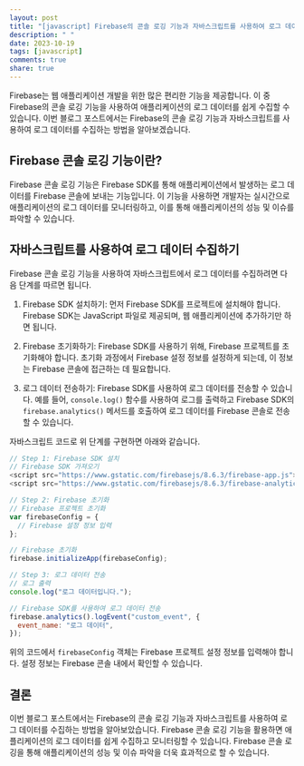 ```yaml
---
layout: post
title: "[javascript] Firebase의 콘솔 로깅 기능과 자바스크립트를 사용하여 로그 데이터 수집하기"
description: " "
date: 2023-10-19
tags: [javascript]
comments: true
share: true
---
```


Firebase는 웹 애플리케이션 개발을 위한 많은 편리한 기능을 제공합니다. 이 중 Firebase의 콘솔 로깅 기능을 사용하여 애플리케이션의 로그 데이터를 쉽게 수집할 수 있습니다. 이번 블로그 포스트에서는 Firebase의 콘솔 로깅 기능과 자바스크립트를 사용하여 로그 데이터를 수집하는 방법을 알아보겠습니다.

## Firebase 콘솔 로깅 기능이란?

Firebase 콘솔 로깅 기능은 Firebase SDK를 통해 애플리케이션에서 발생하는 로그 데이터를 Firebase 콘솔에 보내는 기능입니다. 이 기능을 사용하면 개발자는 실시간으로 애플리케이션의 로그 데이터를 모니터링하고, 이를 통해 애플리케이션의 성능 및 이슈를 파악할 수 있습니다.

## 자바스크립트를 사용하여 로그 데이터 수집하기

Firebase 콘솔 로깅 기능을 사용하여 자바스크립트에서 로그 데이터를 수집하려면 다음 단계를 따르면 됩니다.

1. Firebase SDK 설치하기: 먼저 Firebase SDK를 프로젝트에 설치해야 합니다. Firebase SDK는 JavaScript 파일로 제공되며, 웹 애플리케이션에 추가하기만 하면 됩니다.

2. Firebase 초기화하기: Firebase SDK를 사용하기 위해, Firebase 프로젝트를 초기화해야 합니다. 초기화 과정에서 Firebase 설정 정보를 설정하게 되는데, 이 정보는 Firebase 콘솔에 접근하는 데 필요합니다.

3. 로그 데이터 전송하기: Firebase SDK를 사용하여 로그 데이터를 전송할 수 있습니다. 예를 들어, `console.log()` 함수를 사용하여 로그를 출력하고 Firebase SDK의 `firebase.analytics()` 메서드를 호출하여 로그 데이터를 Firebase 콘솔로 전송할 수 있습니다.

자바스크립트 코드로 위 단계를 구현하면 아래와 같습니다.

```javascript
// Step 1: Firebase SDK 설치
// Firebase SDK 가져오기
<script src="https://www.gstatic.com/firebasejs/8.6.3/firebase-app.js"></script>
<script src="https://www.gstatic.com/firebasejs/8.6.3/firebase-analytics.js"></script>

// Step 2: Firebase 초기화
// Firebase 프로젝트 초기화
var firebaseConfig = {
  // Firebase 설정 정보 입력
};

// Firebase 초기화
firebase.initializeApp(firebaseConfig);

// Step 3: 로그 데이터 전송
// 로그 출력
console.log("로그 데이터입니다.");

// Firebase SDK를 사용하여 로그 데이터 전송
firebase.analytics().logEvent("custom_event", {
  event_name: "로그 데이터",
});
```

위의 코드에서 `firebaseConfig` 객체는 Firebase 프로젝트 설정 정보를 입력해야 합니다. 설정 정보는 Firebase 콘솔 내에서 확인할 수 있습니다.

## 결론

이번 블로그 포스트에서는 Firebase의 콘솔 로깅 기능과 자바스크립트를 사용하여 로그 데이터를 수집하는 방법을 알아보았습니다. Firebase 콘솔 로깅 기능을 활용하면 애플리케이션의 로그 데이터를 쉽게 수집하고 모니터링할 수 있습니다. Firebase 콘솔 로깅을 통해 애플리케이션의 성능 및 이슈 파악을 더욱 효과적으로 할 수 있습니다.